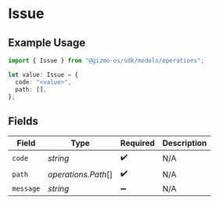 # Issue

## Example Usage

```typescript
import { Issue } from "@gizmo-os/sdk/models/operations";

let value: Issue = {
  code: "<value>",
  path: [],
};
```

## Fields

| Field               | Type                | Required            | Description         |
| ------------------- | ------------------- | ------------------- | ------------------- |
| `code`              | *string*            | :heavy_check_mark:  | N/A                 |
| `path`              | *operations.Path*[] | :heavy_check_mark:  | N/A                 |
| `message`           | *string*            | :heavy_minus_sign:  | N/A                 |